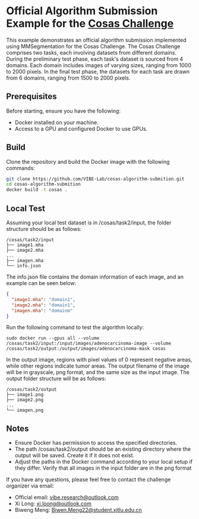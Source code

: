 # Official Algorithm Submission Example for the [Cosas Challenge](https://cosas.grand-challenge.org)

This example demonstrates an official algorithm submission implemented using MMSegmentation for the Cosas Challenge. The Cosas Challenge comprises two tasks, each involving datasets from different domains. During the preliminary test phase, each task's dataset is sourced from 4 domains. Each domain includes images of varying sizes, ranging from 1000 to 2000 pixels. In the final test phase, the datasets for each task are drawn from 6 domains, ranging from 1500 to 2000 pixels.

## Prerequisites

Before starting, ensure you have the following:

- Docker installed on your machine.
- Access to a GPU and configured Docker to use GPUs.

## Build

Clone the repository and build the Docker image with the following commands:

```bash
git clone https://github.com/VIBE-Lab/cosas-algorithm-submition.git
cd cosas-algorithm-submition
docker build -t cosas .
```

## Local Test
Assuming your local test dataset is in /cosas/task2/input, the folder structure should be as follows:
```
/cosas/task2/input
├── image1.mha
├── image2.mha
...
├── imagen.mha
└── info.json

```
The info.json file contains the domain information of each image, and an example can be seen below:
```json
{
  "image1.mha": "domain1",
  "image2.mha": "domain1",
  "imagen.mha": "domainm"
}
```

Run the following command to test the algorithm locally:
```
sudo docker run --gpus all --volume /cosas/task2/input:/input/images/adenocarcinoma-image --volume /cosas/task2/output:/output/images/adenocarcinoma-mask cosas
```

In the output image, regions with pixel values of 0 represent negative areas, while other regions indicate tumor areas. The output filename of the image will be in grayscale, png format, and the same size as the input image. The output folder structure will be as follows:
```
/cosas/task2/output
├── image1.png
├── image2.png
...
└── imagen.png
```

## Notes
- Ensure Docker has permission to access the specified directories.
- The path /cosas/task2/output should be an existing directory where the output will be saved. Create it if it does not exist.
- Adjust the paths in the Docker command according to your local setup if they differ.
Verify that all images in the input folder are in the png format

If you have any questions, please feel free to contact the challenge organizer via email:

- Official email: vibe.research@outlook.com
- Xi Long: xi.loong@outlook.com
- Biweng Meng: Biwen.Meng22@student.xjtlu.edu.cn
